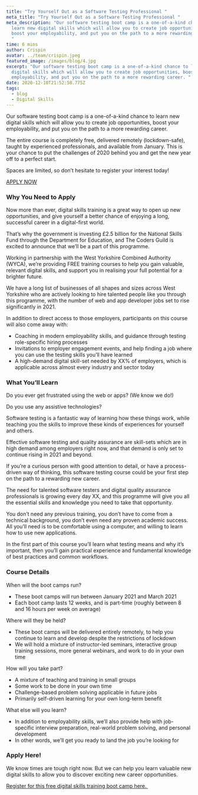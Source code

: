 ```yaml
---
title: "Try Yourself Out as a Software Testing Professional "
meta_title: "Try Yourself Out as a Software Testing Professional "
meta_description: "Our software testing boot camp is a one-of-a-kind chance to
  learn new digital skills which will allow you to create job opportunities,
  boost your employability, and put you on the path to a more rewarding career.
  "
time: 6 mins
author: Crispin
avatar: ../team/crispin.jpeg
featured_image: /images/blog/4.jpg
excerpt: "Our software testing boot camp is a one-of-a-kind chance to learn new
  digital skills which will allow you to create job opportunities, boost your
  employability, and put you on the path to a more rewarding career. "
date: 2020-12-10T21:52:58.775Z
tags:
  - blog
  - Digital Skills
---
```

Our software testing boot camp is a one-of-a-kind chance to learn new digital skills which will allow you to create job opportunities, boost your employability, and put you on the path to a more rewarding career. 

The entire course is completely free, delivered remotely (lockdown-safe), taught by experienced professionals, and available from January. This is your chance to put the challenges of 2020 behind you and get the new year off to a perfect start. 

Spaces are limited, so don’t hesitate to register your interest today!  

[APPLY NOW](https://skills-bootcamp-software-testing.tcg.camp/)

### Why You Need to Apply

Now more than ever, digital skills training is a great way to open up new opportunities, and give yourself a better chance of enjoying a long, successful career in a digital-first world.

That’s why the government is investing £2.5 billion for the National Skills Fund through the Department for Education, and The Coders Guild is excited to announce that we’ll be a part of this programme. 

Working in partnership with the West Yorkshire Combined Authority (WYCA), we’re providing FREE training courses to help you gain valuable, relevant digital skills, and support you in realising your full potential for a brighter future. 

We have a long list of businesses of all shapes and sizes across West Yorkshire who are actively looking to hire talented people like you through this programme, with the number of web and app developer jobs set to rise significantly in 2021.

In addition to direct access to those employers, participants on this course will also come away with: 

* Coaching in modern employability skills, and guidance through testing role-specific hiring processes
* Invitations to employer engagement events, and help finding a job where you can use the testing skills you’ll have learned 
* A high-demand digital skill-set needed by XX% of employers, which is applicable across almost every industry and sector today

### What You’ll Learn 

Do you ever get frustrated using the web or apps? (We know we do!) 

Do you use any assistive technologies? 

Software testing is a fantastic way of learning how these things work, while teaching you the skills to improve these kinds of experiences for yourself and others. 

Effective software testing and quality assurance are skill-sets which are in high demand among employers right now, and that demand is only set to continue rising in 2021 and beyond.

If you’re a curious person with good attention to detail, or have a process-driven way of thinking, this software testing course could be your first step on the path to a rewarding new career. 

The need for talented software testers and digital quality assurance professionals is growing every day XX, and this programme will give you all the essential skills and knowledge you need to take that opportunity. 

You don’t need any previous training, you don’t have to come from a technical background, you don’t even need any proven academic success. All you’ll need is to be comfortable using a computer, and willing to learn how to use new applications. 

In the first part of this course you’ll learn what testing means and why it’s important, then you’ll gain practical experience and fundamental knowledge of best practices and common workflows.

### Course Details 

When will the boot camps run?

* These boot camps will run between January 2021 and March 2021 
* Each boot camp lasts 12 weeks, and is part-time (roughly between 8 and 16 hours per week on average) 

Where will they be held? 

* These boot camps will be delivered entirely remotely, to help you continue to learn and develop despite the restrictions of lockdown 
* We will hold a mixture of instructor-led seminars, interactive group training sessions, more general webinars, and work to do in your own time

How will you take part? 

* A mixture of teaching and training in small groups 
* Some work to be done in your own time 
* Challenge-based problem solving applicable in future jobs 
* Primarily self-driven learning for your own long-term benefit

What else will you learn? 

* In addition to employability skills, we’ll also provide help with job-specific interview preparation, real-world problem solving, and personal development 
* In other words, we’ll get you ready to land the job you’re looking for 

### Apply Here!   

We know times are tough right now. But we can help you learn valuable new digital skills to allow you to discover exciting new career opportunities. 

[Register for this free digital skills training boot camp here. ](https://skills-bootcamp-software-testing.tcg.camp/)